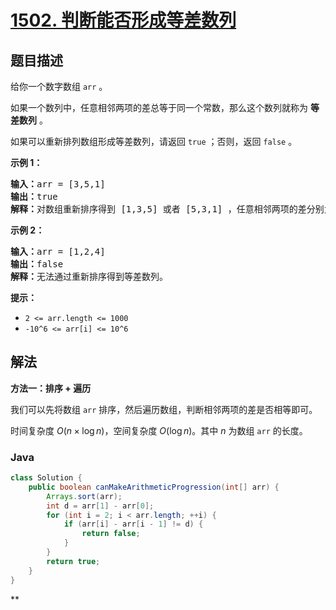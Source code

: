 # [1502. 判断能否形成等差数列](https://leetcode.cn/problems/can-make-arithmetic-progression-from-sequence)

## 题目描述

<p>给你一个数字数组 <code>arr</code> 。</p>

<p>如果一个数列中，任意相邻两项的差总等于同一个常数，那么这个数列就称为 <strong>等差数列</strong> 。</p>

<p>如果可以重新排列数组形成等差数列，请返回 <code>true</code> ；否则，返回 <code>false</code> 。</p>

<p><strong>示例 1：</strong></p>

<pre><strong>输入：</strong>arr = [3,5,1]
<strong>输出：</strong>true
<strong>解释：</strong>对数组重新排序得到 [1,3,5] 或者 [5,3,1] ，任意相邻两项的差分别为 2 或 -2 ，可以形成等差数列。
</pre>

<p><strong>示例 2：</strong></p>

<pre><strong>输入：</strong>arr = [1,2,4]
<strong>输出：</strong>false
<strong>解释：</strong>无法通过重新排序得到等差数列。
</pre>

<p><strong>提示：</strong></p>

<ul>
	<li><code>2 &lt;= arr.length &lt;= 1000</code></li>
	<li><code>-10^6 &lt;= arr[i] &lt;= 10^6</code></li>
</ul>

## 解法

**方法一：排序 + 遍历**

我们可以先将数组 `arr` 排序，然后遍历数组，判断相邻两项的差是否相等即可。

时间复杂度 $O(n \times \log n)$，空间复杂度 $O(\log n)$。其中 $n$ 为数组 `arr` 的长度。

### **Java**

```java
class Solution {
    public boolean canMakeArithmeticProgression(int[] arr) {
        Arrays.sort(arr);
        int d = arr[1] - arr[0];
        for (int i = 2; i < arr.length; ++i) {
            if (arr[i] - arr[i - 1] != d) {
                return false;
            }
        }
        return true;
    }
}
```

**
